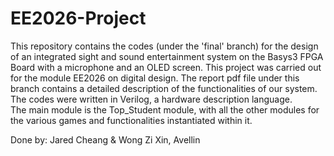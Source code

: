 # EE2026-Project
This repository contains the codes (under the 'final' branch) for the design of an integrated sight and sound entertainment system on the Basys3 FPGA Board with a microphone and an OLED screen. This project was carried out for the module EE2026 on digital design. The report pdf file under this branch contains a detailed description of the functionalities of our system. The codes were written in Verilog, a hardware description language.  
The main module is the Top_Student module, with all the other modules for the various games and functionalities instantiated within it. 

Done by: Jared Cheang & Wong Zi Xin, Avellin 
